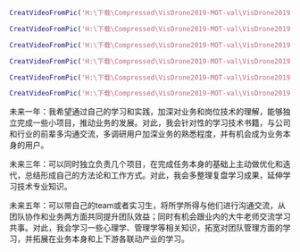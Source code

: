 ```matlab
CreatVideoFromPic('H:\下载\Compressed\VisDrone2019-MOT-val\VisDrone2019-MOT-val\sequences\uav0000117_02622_v','jpg','plain2.avi');

CreatVideoFromPic('H:\下载\Compressed\VisDrone2019-MOT-val\VisDrone2019-MOT-val\sequences\uav0000137_00458_v','jpg','plain3.avi');

CreatVideoFromPic('H:\下载\Compressed\VisDrone2019-MOT-val\VisDrone2019-MOT-val\sequences\uav0000182_00000_v','jpg','plain4.avi');

CreatVideoFromPic('H:\下载\Compressed\VisDrone2019-MOT-val\VisDrone2019-MOT-val\sequences\uav0000268_05773_v','jpg','plain5.avi');

CreatVideoFromPic('H:\下载\Compressed\VisDrone2019-MOT-val\VisDrone2019-MOT-val\sequences\uav0000305_00000_v','jpg','plain6.avi');

CreatVideoFromPic('H:\下载\Compressed\VisDrone2019-MOT-val\VisDrone2019-MOT-val\sequences\uav0000339_00001_v','jpg','plain7.avi');
```



未来一年：我希望通过自己的学习和实践，加深对业务和岗位技术的理解，能够独立完成一些小项目，推动业务的发展。对此，我会针对性的学习技术书籍，与公司和行业的前辈多沟通交流，多调研用户加深业务的熟悉程度，并有机会成为业务本身的用户。 

  
 

  未来三年：可以同时独立负责几个项目，在完成任务本身的基础上主动做优化和迭代，总结形成自己的方法论和工作方式。对此，我会多整理复盘学习成果，延伸学习技术专业知识。 

  
 

  未来五年：可以带自己的team或者实习生，将所学所得与他们进行沟通交流，从团队协作和业务两方面共同提升团队效益；同时有机会跟业内的大牛老师交流学习共事。对此，我会学习一些心理学、管理学等相关知识，拓宽对团队管理方面的学习，并拓展在业务本身和上下游各联动产业的学习。